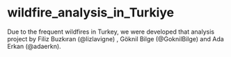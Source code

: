 # wildfire_analysis_in_Turkiye
Due to the frequent wildfires in Turkey, we were developed that analysis project by Filiz Buzkıran (@lizlavigne) ,  Göknil Bilge (@GoknilBilge) and Ada Erkan (@adaerkn).
